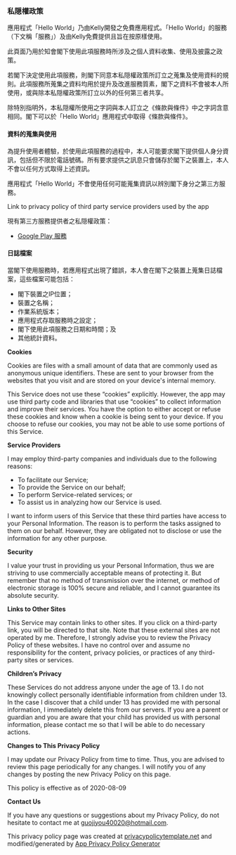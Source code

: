 ### **私隠權政策**

應用程式「Hello World」乃由Kelly開發之免費應用程式。「Hello World」的服務（下文稱「服務」）及由Kelly免費提供且旨在按原樣使用。

此頁面乃用於知會閣下使用此項服務時所涉及之個人資料收集、使用及披露之政策。

若閣下決定使用此項服務，則閣下同意本私隠權政策所訂立之蒐集及使用資料的規則。此項服務所蒐集之資料均用於提升及改進服務質素，閣下之資料不會被本人所使用，或與除本私隠權政策所訂立以外的任何第三者共享。

除特別指明外，本私隠權所使用之字詞與本人訂立之《條款與條件》中之字詞含意相同。閣下可以於「Hello World」應用程式中取得《條款與條件》。

#### **資料的蒐集與使用**

為提升使用者體驗，於使用此項服務的過程中，本人可能要求閣下提供個人身分資訊，包括但不限於電話號碼。所有要求提供之訊息只會儲存於閣下之裝置上，本人不會以任何方式取得上述資訊。

應用程式「Hello World」不會使用任何可能蒐集資訊以辨別閣下身分之第三方服務。

Link to privacy policy of third party service providers used by the app

現有第三方服務提供者之私隠權政策：

*   [Google Play 服務](https://www.google.com/policies/privacy/)

#### **日誌檔案**

當閣下使用服務時，若應用程式出現了錯誤，本人會在閣下之裝置上蒐集日誌檔案，這些檔案可能包括：

* 閣下裝置之IP位置；
* 裝置之名稱；
* 作業系統版本；
* 應用程式存取服務時之設定；
* 閣下使用此項服務之日期和時間；及
* 其他統計資料。

**Cookies**

Cookies are files with a small amount of data that are commonly used as anonymous unique identifiers. These are sent to your browser from the websites that you visit and are stored on your device's internal memory.

This Service does not use these “cookies” explicitly. However, the app may use third party code and libraries that use “cookies” to collect information and improve their services. You have the option to either accept or refuse these cookies and know when a cookie is being sent to your device. If you choose to refuse our cookies, you may not be able to use some portions of this Service.

**Service Providers**

I may employ third-party companies and individuals due to the following reasons:

*   To facilitate our Service;
*   To provide the Service on our behalf;
*   To perform Service-related services; or
*   To assist us in analyzing how our Service is used.

I want to inform users of this Service that these third parties have access to your Personal Information. The reason is to perform the tasks assigned to them on our behalf. However, they are obligated not to disclose or use the information for any other purpose.

**Security**

I value your trust in providing us your Personal Information, thus we are striving to use commercially acceptable means of protecting it. But remember that no method of transmission over the internet, or method of electronic storage is 100% secure and reliable, and I cannot guarantee its absolute security.

**Links to Other Sites**

This Service may contain links to other sites. If you click on a third-party link, you will be directed to that site. Note that these external sites are not operated by me. Therefore, I strongly advise you to review the Privacy Policy of these websites. I have no control over and assume no responsibility for the content, privacy policies, or practices of any third-party sites or services.

**Children’s Privacy**

These Services do not address anyone under the age of 13. I do not knowingly collect personally identifiable information from children under 13\. In the case I discover that a child under 13 has provided me with personal information, I immediately delete this from our servers. If you are a parent or guardian and you are aware that your child has provided us with personal information, please contact me so that I will be able to do necessary actions.

**Changes to This Privacy Policy**

I may update our Privacy Policy from time to time. Thus, you are advised to review this page periodically for any changes. I will notify you of any changes by posting the new Privacy Policy on this page.

This policy is effective as of 2020-08-09

**Contact Us**

If you have any questions or suggestions about my Privacy Policy, do not hesitate to contact me at guojiyou40020@hotmail.com.

This privacy policy page was created at [privacypolicytemplate.net](https://privacypolicytemplate.net) and modified/generated by [App Privacy Policy Generator](https://app-privacy-policy-generator.firebaseapp.com/)